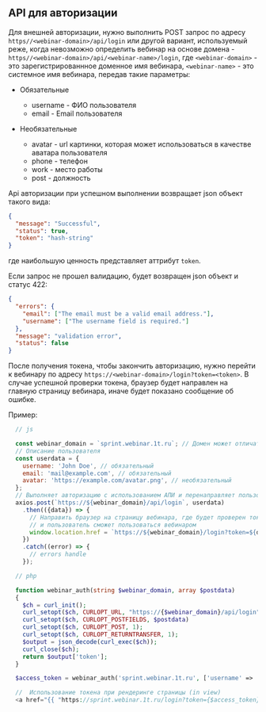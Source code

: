 ## API для авторизации

Для внешней авторизации, нужно выполнить POST запрос по адресу `https//<webinar-domain>/api/login` или другой вариант, используемый реже, когда невозможно определить вебинар на основе домена - `https//<webinar-domain>/api/<webinar-name>/login`, где `<webinar-domain>` - это зарегистрированнное доменное имя вебинара, `<webinar-name>` - это системное имя вебинара, передав такие параметры:

- Обязательные
  - username - ФИО пользователя
  - email - Email пользователя

- Необязательные
  - avatar - url картинки, которая может использоваться в качестве аватара пользователя
  - phone - телефон
  - work - место работы
  - post - должность

Api авторизации при успешном выполнении возвращает json объект такого вида:

```json
{
  "message": "Successful",
  "status": true,
  "token": "hash-string"
}
```

где наибольшую ценность представляет аттрибут `token`.


Если запрос не прошел валидацию, будет возвращен json объект и статус 422:

```json
{
  "errors": {
    "email": ["The email must be a valid email address."],
    "username": ["The username field is required."]
  },
  "message": "validation error",
  "status": false
}
```

После получения токена, чтобы закончить авторизацию, нужно перейти к вебинару по адресу `https://<webinar-domain>/login?token=<token>`. В случае успешной проверки токена, браузер будет направлен на главную страницу вебинара, иначе будет показано сообщение об ошибке.

Пример:

```js
  // js

  const webinar_domain = `sprint.webinar.1t.ru`; // Домен может отличаться, это только пример
  // Описание пользователя
  const userdata = {
    username: 'John Doe', // обязательный
    email: 'mail@example.com', // обязательный
    avatar: 'https://example.com/avatar.png', // необязательный
  };
  // Выполняет авторизацию с использованием АПИ и перенаправляет пользователя на страницу вебинара
  axios.post(`https://${webinar_domain}/api/login`, userdata)
    .then(({data}) => {
      // Направить браузер на страницу вебинара, где будет проверен токе
      // и пользователь сможет пользоваться вебинаром
      window.location.href = `https://${webinar_domain}/login?token=${data.token}`;
    })
    .catch((error) => {
      // errors handle
    });
```

```php
  // php

  function webinar_auth(string $webinar_domain, array $postdata)
  {
    $ch = curl_init();
    curl_setopt($ch, CURLOPT_URL, "https://{$webinar_domain}/api/login");
    curl_setopt($ch, CURLOPT_POSTFIELDS, $postdata)
    curl_setopt($ch, CURLOPT_POST, 1);
    curl_setopt($ch, CURLOPT_RETURNTRANSFER, 1);
    $output = json_decode(curl_exec($ch));
    curl_close($ch);
    return $output['token'];
  }

  $access_token = webinar_auth('sprint.webinar.1t.ru', ['username' => 'Альберт', 'email' => 'test@example.mail']);

  //  Использование токена при рендеринге страницы (in view)
  <a href="{{ "https://sprint.webinar.1t.ru/login?token={$access_token}" }}">Перейти в вебинар авторизованным</a>
```

